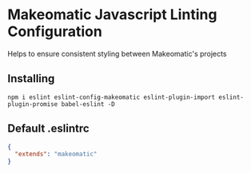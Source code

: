 # Makeomatic Javascript Linting Configuration

Helps to ensure consistent styling between Makeomatic's projects

## Installing

`npm i eslint eslint-config-makeomatic eslint-plugin-import eslint-plugin-promise babel-eslint -D`

## Default .eslintrc

```json
{
  "extends": "makeomatic"
}
```
